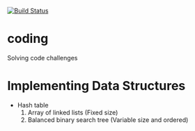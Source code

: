 [![Build Status](https://travis-ci.org/fleith/coding.svg?branch=master)](https://travis-ci.org/fleith/coding)

# coding
Solving code challenges

# Implementing Data Structures
* Hash table
    1. Array of linked lists (Fixed size)
    2. Balanced binary search tree (Variable size and ordered)
